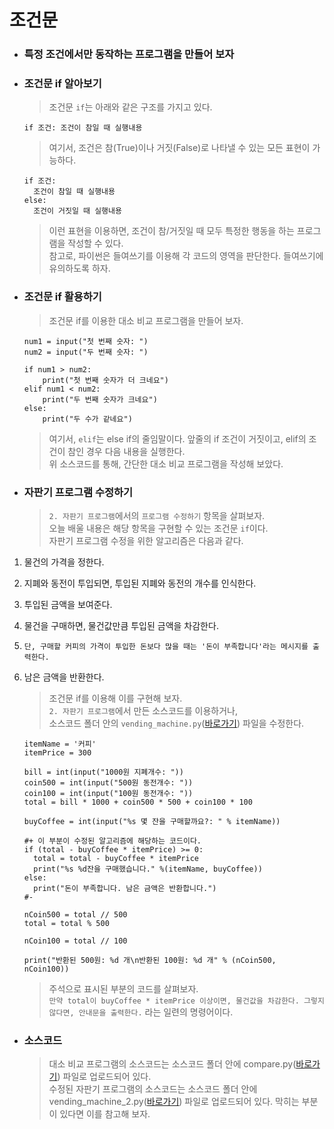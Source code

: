 # 조건문

-   ### 특정 조건에서만 동작하는 프로그램을 만들어 보자

-   ### 조건문 if 알아보기

    > 조건문 `if`는 아래와 같은 구조를 가지고 있다.

    ```{.python}
    if 조건: 조건이 참일 때 실행내용
    ```

    > 여기서, 조건은 참(True)이나 거짓(False)로 나타낼 수 있는 모든 표현이 가능하다.

    ```{.python}
    if 조건:
      조건이 참일 때 실행내용
    else:
      조건이 거짓일 때 실행내용
    ```

    > 이런 표현을 이용하면, 조건이 참/거짓일 때 모두 특정한 행동을 하는 프로그램을 작성할 수 있다.<br>
    > 참고로, 파이썬은 들여쓰기를 이용해 각 코드의 영역을 판단한다. 들여쓰기에 유의하도록 하자.

-   ### 조건문 if 활용하기

    > 조건문 if를 이용한 대소 비교 프로그램을 만들어 보자.

    ```{.python}
    num1 = input("첫 번째 숫자: ")
    num2 = input("두 번째 숫자: ")

    if num1 > num2:
        print("첫 번째 숫자가 더 크네요")
    elif num1 < num2:
        print("두 번째 숫자가 크네요")
    else:
        print("두 수가 같네요")
    ```

    > 여기서, `elif`는 else if의 줄임말이다. 앞줄의 if 조건이 거짓이고, elif의 조건이 참인 경우 다음 내용을 실행한다.<br>
    위 소스코드를 통해, 간단한 대소 비교 프로그램을 작성해 보았다.

-   ### 자판기 프로그램 수정하기

    > `2. 자판기 프로그램`에서의 `프로그램 수정하기` 항목을 살펴보자. <br>
    > 오늘 배울 내용은 해당 항목을 구현할 수 있는 조건문 `if`이다. <br>
    > 자판기 프로그램 수정을 위한 알고리즘은 다음과 같다.

1.  물건의 가격을 정한다.
2.  지폐와 동전이 투입되면, 투입된 지폐와 동전의 개수를 인식한다.
3.  투입된 금액을 보여준다.
4.  물건을 구매하면, 물건값만큼 투입된 금액을 차감한다.
5.  `단, 구매할 커피의 가격이 투입한 돈보다 많을 때는 '돈이 부족합니다'라는 메시지를 출력한다.`
6.  남은 금액을 반환한다.

    > 조건문 if를 이용해 이를 구현해 보자.<br>
    > `2. 자판기 프로그램`에서 만든 소스코드를 이용하거나,<br>
    > 소스코드 폴더 안의 `vending_machine.py`(<a href="https://github.com/boringariel/python/blob/master/%EC%86%8C%EC%8A%A4%EC%BD%94%EB%93%9C/vending_machine.py">바로가기</a>) 파일을 수정한다.

    ```{.python}
    itemName = '커피'
    itemPrice = 300

    bill = int(input("1000원 지폐개수: "))
    coin500 = int(input("500원 동전개수: "))
    coin100 = int(input("100원 동전개수: "))
    total = bill * 1000 + coin500 * 500 + coin100 * 100

    buyCoffee = int(input("%s 몇 잔을 구매할까요?: " % itemName))

    #+ 이 부분이 수정된 알고리즘에 해당하는 코드이다.
    if (total - buyCoffee * itemPrice) >= 0:
      total = total - buyCoffee * itemPrice
      print("%s %d잔을 구매했습니다." %(itemName, buyCoffee))
    else:
      print("돈이 부족합니다. 남은 금액은 반환합니다.")
    #-

    nCoin500 = total // 500
    total = total % 500

    nCoin100 = total // 100

    print("반환된 500원: %d 개\n반환된 100원: %d 개" % (nCoin500, nCoin100))
    ```

    > 주석으로 표시된 부분의 코드를 살펴보자.<br>
    > `만약 total이 buyCoffee * itemPrice 이상이면, 물건값을 차감한다. 그렇지 않다면, 안내문을 출력한다.` 라는 일련의 명령어이다.

-   ### 소스코드
    > 대소 비교 프로그램의 소스코드는 소스코드 폴더 안에 compare.py(<a href="https://github.com/boringariel/python/blob/master/%EC%86%8C%EC%8A%A4%EC%BD%94%EB%93%9C/compare.py">바로가기</a>) 파일로 업로드되어 있다.<br>
    수정된 자판기 프로그램의 소스코드는 소스코드 폴더 안에 vending_machine_2.py(<a href="https://github.com/boringariel/python/blob/master/%EC%86%8C%EC%8A%A4%EC%BD%94%EB%93%9C/vending_machine_2.py">바로가기</a>) 파일로 업로드되어 있다. 막히는 부분이 있다면 이를 참고해 보자.

